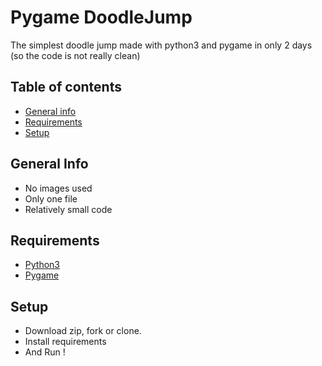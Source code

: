 # Pygame DoodleJump
The simplest doodle jump made with python3 and pygame in only 2 days (so the code is not really clean)

## Table of contents
* [General info](#general-info)
* [Requirements](#requirements)
* [Setup](#setup)

## General Info
* No images used
* Only one file
* Relatively small code

## Requirements
* [Python3](https://www.python.org/downloads/)
* [Pygame](https://www.pygame.org/news)

## Setup
* Download zip, fork or clone.
* Install requirements
* And Run !
